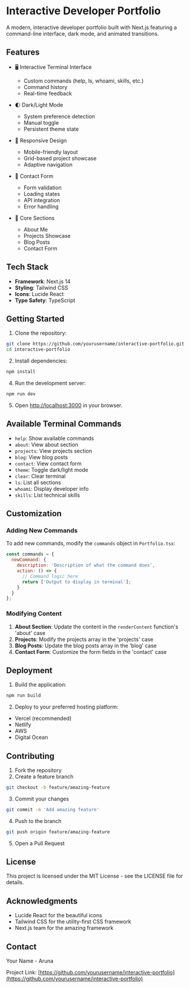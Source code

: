 # Interactive Developer Portfolio

A modern, interactive developer portfolio built with Next.js featuring a command-line interface, dark mode, and animated transitions.

## Features

- 🖥️ Interactive Terminal Interface
  - Custom commands (help, ls, whoami, skills, etc.)
  - Command history
  - Real-time feedback

- 🌓 Dark/Light Mode
  - System preference detection
  - Manual toggle
  - Persistent theme state

- 📱 Responsive Design
  - Mobile-friendly layout
  - Grid-based project showcase
  - Adaptive navigation

- 📝 Contact Form
  - Form validation
  - Loading states
  - API integration
  - Error handling

- 🎯 Core Sections
  - About Me
  - Projects Showcase
  - Blog Posts
  - Contact Form

## Tech Stack

- **Framework**: Next.js 14
- **Styling**: Tailwind CSS
- **Icons**: Lucide React
- **Type Safety**: TypeScript

## Getting Started

1. Clone the repository:
```bash
git clone https://github.com/yourusername/interactive-portfolio.git
cd interactive-portfolio
```

2. Install dependencies:
```bash
npm install
```


4. Run the development server:
```bash
npm run dev
```

5. Open [http://localhost:3000](http://localhost:3000) in your browser.



## Available Terminal Commands

- `help`: Show available commands
- `about`: View about section
- `projects`: View projects section
- `blog`: View blog posts
- `contact`: View contact form
- `theme`: Toggle dark/light mode
- `clear`: Clear terminal
- `ls`: List all sections
- `whoami`: Display developer info
- `skills`: List technical skills

## Customization

### Adding New Commands

To add new commands, modify the `commands` object in `Portfolio.tsx`:

```javascript
const commands = {
  newCommand: {
    description: 'Description of what the command does',
    action: () => {
      // Command logic here
      return ['Output to display in terminal'];
    }
  }
};
```

### Modifying Content

1. **About Section**: Update the content in the `renderContent` function's 'about' case
2. **Projects**: Modify the projects array in the 'projects' case
3. **Blog Posts**: Update the blog posts array in the 'blog' case
4. **Contact Form**: Customize the form fields in the 'contact' case

## Deployment

1. Build the application:
```bash
npm run build
```

2. Deploy to your preferred hosting platform:
- Vercel (recommended)
- Netlify
- AWS
- Digital Ocean

## Contributing

1. Fork the repository
2. Create a feature branch
```bash
git checkout -b feature/amazing-feature
```
3. Commit your changes
```bash
git commit -m 'Add amazing feature'
```
4. Push to the branch
```bash
git push origin feature/amazing-feature
```
5. Open a Pull Request

## License

This project is licensed under the MIT License - see the LICENSE file for details.

## Acknowledgments

- Lucide React for the beautiful icons
- Tailwind CSS for the utility-first CSS framework
- Next.js team for the amazing framework

## Contact

Your Name - Aruna

Project Link: [https://github.com/yourusername/interactive-portfolio](https://github.com/yourusername/interactive-portfolio)